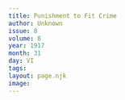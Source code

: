 ```yaml
---
title: Punishment to Fit Crime
author: Unknown
issue: 8
volume: 8
year: 1917
month: 31
day: VI
tags:
layout: page.njk
image:
---
```


